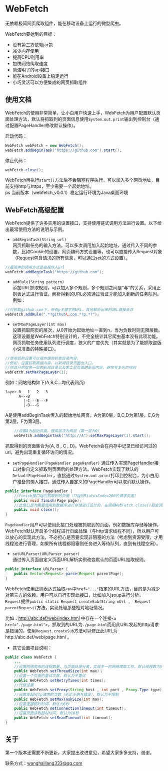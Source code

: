 WebFetch
==========
无依赖极简网页爬取组件，能在移动设备上运行的微型爬虫。  

WebFetch要达到的目标：  

* 没有第三方依赖jar包
* 减少内存使用
* 提高CPU利用率
* 加快网络爬取速度
* 简洁明了的api接口
* 能在Android设备上稳定运行
* 小巧灵活可以方便集成的网页抓取组件

使用文档
---------
WebFetch的使用非常简单，让小白用户快速上手，WebFetch为用户配置默认页面处理方法，默认将抓取到的页面信息使用`System.out.print`输出到控制台（通过配置PageHandler修改默认操作）。   

启动代码：

```java
WebFetch webFetch = new WebFetch();
webFetch.addBeginTask("https://github.com").start();
```

停止代码：

```java
webFetch.close();
```

WebFetch再执行`start()`方法后不会阻塞程序执行，可以加入多个网页地址，目前支持http与https，至少需要一个起始地址。  
ps 当前版本（webfetch_v0.0.1）稳定运行环境为Java桌面环境
    
    
WebFetch高级配置
--------
WebFetch提供了许多实用的设置接口，支持使用链式调用方法进行设置。以下给出最常使用方法的说明与示例。  

* `addBeginTask(String url)`  
网页抓取任务的输入方法，可以多次调用加入起始地址，通过传入不同的参数，比如Cookie的设置，网页编码方式设置等，也可以直接传入Request对象（Request包含请求的所有信息，可以通过set的方式设置）。  
```java
//最简单的调用方式是直接传入url
webFetch.addBeginTask("https://github.com");
```

* `addRule(String pattern)`  
添加URL抓取规则，可以加入多个规则，多个规则之间是“与”的关系，采用正则表达式进行验证，解析得到的URL必须通过验证才能加入到新的任务队列。例如：    
```java
//只抓取github.com下，带有p关键字的URL，其他解析出来的URL直接丢弃
webFetch.addRule(".*?github\.com.*?p.*?");
```

* `setMaxPageLayer(int max)`  
设置抓取网页的层次，从0开始为起始地址一直到n，当为负数时则无限层数。这项设置是WebFetch特别设计的，不完全统计其它爬虫基本没有此项功能。网页抓取任务使用队列进行调度，狭义的广度优先（其实就是为了能抓取盗版小说准备的特殊接口）。
```java
//使用层的设置可以很方便的抓取目录内容，
//例如，设置抓取两层内容，以新闻目录页面为入口，
//则其只抓取第一层的新闻目录以及第二层页面的新闻内容，避免写复杂的规则
webFetch.setMaxPageLayer(1);
```
例如：网站结构如下(A,B,C...均代表网页)  

```
layer 0   1   2   3
      A---B  
        |-C---E---F  
        |-D---G
```
A是使用addBeginTask传入的起始地址网页，A为第0层，B,C,D为第1层，E,G为第2层，F为第3层。
```java
	//设置A为起始页面，搜索层次为两层（第一层为0）
	webFetch.addBeginTask("http://A").setMaxPageLayer(1).start();
```
抓取得到的页面集合为{A, B , C , D}。WebFetch会在内存中记录已经访问过的url，避免出现重复循环访问的情况。

* `setPageHandler(PageHandler pageHandler)` 
通过传入实现PageHandler接口对象自定义抓取到页面后的处理方法。WebFetch实现了默认的`DefaultPageHandler`，直接通过`System.out.print`打印到控制台，为小白用户准备的懒人接口，通过传入自定义的PageHandler可以取消默认操作。
```java
public interface PageHandler {
	//finish接口返回抓取到的页面（只返回StatusCode=200的请求页面）
	public void finish(Page page);
	//此借口是为需要使用到数据库进行存储进行设计的，在调用WebFetch.close()后会调用此接口
	public void close();
}
```
`PageHandler`用户可以使用此接口处理被抓取到的页面，例如数据库存储等操作。WebFetch默认开启多个线程进行页面处理（与http请求线程不同），所以用户可以放心的实现此方法，不必担心是否要实现非阻塞的方法（考虑到资源受限，才用线程池进行管理，如果所有线程都阻塞则任务进入等待队列，直到有线程空闲）。

* `setURLParser(URLParser parser)`  
通过传入页面自定义页面URL解析实例改变默认的页面URL抽取规则。
```java
public interface URLParser {
	public Vector<Request> parse(Request parentPage); 
}
```
WebFetch使用正则表达式抽取`<a>`中`href="..."`指定的URL方法，目的是为减少对第三方的依赖，用户可以自行实现此接口，比如加入jsoup进行分析。  
`Request`提供`public static Request createSub(String mUrl ,  Request parentRequest)`方法，实现处理那些相对地址情况。  

比如：http://abc.def/web/index.html 中存在一个连接`<a href="./page.html">`，抓取到的URL为`./page.html`而用此URL发起的http请求是错误的，使用`Request.createSub`方法可以修正此URL为http://abc.def/web/page.html 。  

* 其它设置项目说明：  

```java
public class WebFetch {
	...
	//设置网络爬虫的线程数量，与页面处理分离，实现专一的网络爬取工作，默认线程数为5
	public WebFetch setThreadSize(int max)；
	//设置一个页面的重试次数，默认为不重试
	public WebFetch setRetryTimes(int times);
	//代理设置
	public WebFetch setProxy(String host , int port , Proxy.Type type);
	//设置发起http请求的次数（无论正确与错误），默认为不限制
	public WebFetch setMaxTaskSize(int max);
	//设置连接超时时间，默认为8秒
	public WebFetch setConnectionTimeout(int timeout);
	//设置页面读取超时时间，默认为10秒
	public WebFetch setReadTimeout(int timeout);
}
```

关于
----
第一个版本还需要不断更新，大家提出改进意见，希望大家多多支持，谢谢。  

联系方式：wanghailiang333@qq.com


